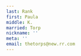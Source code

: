 ```yaml
---
last: Rank
first: Paula
middle: K.
married: Torp
nickname: ''
meta: ''
email: thetorps@new.rr.com
---
```

